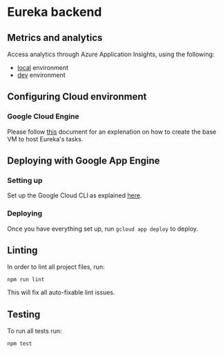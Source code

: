 # Eureka backend
## Metrics and analytics
Access analytics through Azure Application Insights, using the following:

- [local](https://analytics.applicationinsights.io/subscriptions/fcb1f62a-582d-445d-89b4-f555390ff683/resourcegroups/eureka-local/components/eureka-local#/discover/home?apptype=Node.JS) environment
- [dev](https://analytics.applicationinsights.io/subscriptions/fcb1f62a-582d-445d-89b4-f555390ff683/resourcegroups/eureka-dev-2/components/eureka-dev#/discover/query/main?apptype=Node.JS) environment

## Configuring Cloud environment
### Google Cloud Engine
Please follow [this](https://docs.google.com/document/d/1PUvtZn2R9F5Lrld2w8-vXXuXeOx88JxSQwRaEMDhbzI/edit) document for
an explenation on how to create the base VM to host Eureka's tasks.

## Deploying with Google App Engine
### Setting up
Set up the Google Cloud CLI as explained [here](https://cloud.google.com/sdk/docs/).

### Deploying
Once you have everything set up, run `gcloud app deploy` to deploy.

## Linting
In order to lint all project files, run:
```SHELL
npm run lint
```
This will  fix all auto-fixable lint issues.

## Testing
To run all tests run:
```
npm test
```